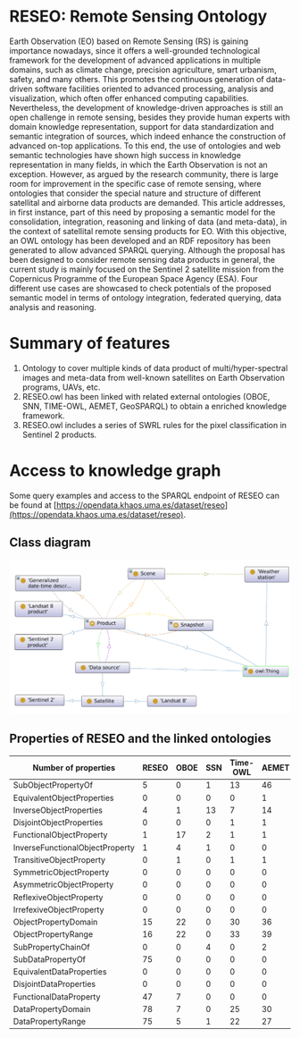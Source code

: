 # RESEO: Remote Sensing Ontology

Earth Observation (EO) based on Remote Sensing (RS) is gaining importance nowadays, since it offers a well-grounded technological framework for the development of advanced applications in multiple domains, such as climate change, precision agriculture, smart urbanism, safety, and many others. This promotes the continuous generation of data-driven software facilities oriented to advanced processing, analysis and visualization, which often offer enhanced computing capabilities. Nevertheless, the development of knowledge-driven approaches is still an open challenge in remote sensing, besides they provide human experts with domain knowledge representation, support for data standardization and semantic integration of sources, which indeed enhance the construction of advanced on-top applications. To this end, the use of ontologies and web semantic technologies have shown high success in knowledge representation in many fields, in which the Earth Observation is not an exception. However, as argued by the research community, there is large room for improvement in the specific case of remote sensing, where ontologies that consider the special nature and structure of different satellital and airborne data products are demanded. This article addresses, in first instance, part of this need by proposing a semantic model for the consolidation, integration, reasoning and linking of data (and meta-data), in the context of satellital remote sensing products for EO. With this objective, an OWL ontology has been developed and an RDF repository has been generated to allow advanced SPARQL querying. Although the proposal has been designed to consider remote sensing data products in general, the current study is mainly focused on the Sentinel 2 satellite mission from the Copernicus Programme of the European Space Agency (ESA). Four different use cases are showcased to check potentials of the proposed semantic model in terms of ontology integration, federated querying, data analysis and reasoning.

# Summary of features

1. Ontology to cover multiple kinds of data product of multi/hyper-spectral images and meta-data from well-known satellites on Earth Observation programs, UAVs, etc.
2. RESEO.owl has been linked with related external ontologies (OBOE, SNN, TIME-OWL, AEMET, GeoSPARQL) to obtain a enriched knowledge framework.
3. RESEO.owl includes a series of SWRL rules for the pixel classification in Sentinel 2 products.

# Access to knowledge graph
Some query examples and access to the SPARQL endpoint of RESEO can be found at [https://opendata.khaos.uma.es/dataset/reseo](https://opendata.khaos.uma.es/dataset/reseo).


## Class diagram

![class image](supplementary-material/class-diagram.png "RESEO's class diragram")

## Properties of RESEO and the linked ontologies 

| Number of properties            | RESEO | OBOE | SSN | Time-OWL | AEMET | GeoSPARL |
|---------------------------------|----------------|------|-----|----------|-------|----------|
| SubObjectPropertyOf             | 5              | 0    | 1   | 13       | 46    | 4        |
| EquivalentObjectProperties      | 0              | 0    | 0   | 0        | 1     | 0        |
| InverseObjectProperties         | 4              | 1    | 13  | 7        | 14    | 0        |
| DisjointObjectProperties        | 0              | 0    | 0   | 1        | 1     | 0        |
| FunctionalObjectProperty        | 1              | 17   | 2   | 1        | 1     | 0        |
| InverseFunctionalObjectProperty | 1              | 4    | 1   | 0        | 0     | 0        |
| TransitiveObjectProperty        | 0              | 1    | 0   | 1        | 1     | 0        |
| SymmetricObjectProperty         | 0              | 0    | 0   | 0        | 0     | 0        |
| AsymmetricObjectProperty        | 0              | 0    | 0   | 0        | 0     | 0        |
| ReflexiveObjectProperty         | 0              | 0    | 0   | 0        | 0     | 0        |
| IrrefexiveObjectProperty        | 0              | 0    | 0   | 0        | 0     | 0        |
| ObjectPropertyDomain            | 15             | 22   | 0   | 30       | 36    | 34       |
| ObjectPropertyRange             | 16             | 22   | 0   | 33       | 39    | 33       |
| SubPropertyChainOf              | 0              | 0    | 4   | 0        | 2     | 0        |
| SubDataPropertyOf               | 75             | 0    | 0   | 0        | 0     | 5        |
| EquivalentDataProperties        | 0              | 0    | 0   | 0        | 0     | 0        |
| DisjointDataProperties          | 0              | 0    | 0   | 0        | 0     | 0        |
| FunctionalDataProperty          | 47             | 7    | 0   | 0        | 0     | 0        |
| DataPropertyDomain              | 78             | 7    | 0   | 25       | 30    | 11       |
| DataPropertyRange               | 75             | 5    | 1   | 22       | 27    | 11       |

